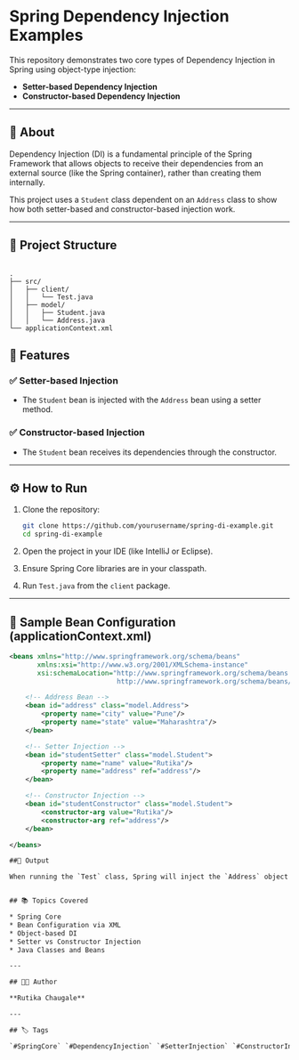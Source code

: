 
# Spring Dependency Injection Examples

This repository demonstrates two core types of Dependency Injection in Spring using object-type injection:

- **Setter-based Dependency Injection**
- **Constructor-based Dependency Injection**

---

## 📘 About

Dependency Injection (DI) is a fundamental principle of the Spring Framework that allows objects to receive their dependencies from an external source (like the Spring container), rather than creating them internally.

This project uses a `Student` class dependent on an `Address` class to show how both setter-based and constructor-based injection work.

---

## 🧱 Project Structure

```

.
├── src/
│   ├── client/
│   │   └── Test.java
│   ├── model/
│   │   ├── Student.java
│   │   └── Address.java
└── applicationContext.xml

````


## 📌 Features

### ✅ Setter-based Injection
- The `Student` bean is injected with the `Address` bean using a setter method.

### ✅ Constructor-based Injection
- The `Student` bean receives its dependencies through the constructor.

---

## ⚙ How to Run

1. Clone the repository:
   ```bash
   git clone https://github.com/yourusername/spring-di-example.git
   cd spring-di-example


2. Open the project in your IDE (like IntelliJ or Eclipse).

3. Ensure Spring Core libraries are in your classpath.

4. Run `Test.java` from the `client` package.

---

## 📄 Sample Bean Configuration (applicationContext.xml)

```xml
<beans xmlns="http://www.springframework.org/schema/beans"
       xmlns:xsi="http://www.w3.org/2001/XMLSchema-instance"
       xsi:schemaLocation="http://www.springframework.org/schema/beans 
                           http://www.springframework.org/schema/beans/spring-beans.xsd">

    <!-- Address Bean -->
    <bean id="address" class="model.Address">
        <property name="city" value="Pune"/>
        <property name="state" value="Maharashtra"/>
    </bean>

    <!-- Setter Injection -->
    <bean id="studentSetter" class="model.Student">
        <property name="name" value="Rutika"/>
        <property name="address" ref="address"/>
    </bean>

    <!-- Constructor Injection -->
    <bean id="studentConstructor" class="model.Student">
        <constructor-arg value="Rutika"/>
        <constructor-arg ref="address"/>
    </bean>

</beans>

##🎯 Output

When running the `Test` class, Spring will inject the `Address` object into `Student`, and print the student name and address, proving successful DI.


## 📚 Topics Covered

* Spring Core
* Bean Configuration via XML
* Object-based DI
* Setter vs Constructor Injection
* Java Classes and Beans

---

## 👩‍💻 Author

**Rutika Chaugale**

---

## 🏷️ Tags

`#SpringCore` `#DependencyInjection` `#SetterInjection` `#ConstructorInjection` `#Java` `#SpringFramework` `#SkillsITAcademy`






